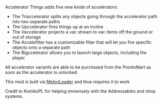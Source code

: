 Accelerator Things adds five new kinds of accelerators:

- The Triaccelerator splits any objects going through the accelerator path into two separate paths
- The Upccelerator fires things up at an incline
- The Vaccelerator projects a vac stream to vac items off the ground or out of storage
- The Accelefilter has a customizable filter that will let you fire specific objects onto a separate path
- The Bigccelerator allows you to launch large objects, including the player

All accelerator variants are able to be purchased from the ProntoMart as soon as the accelerator is unlocked.

This mod is built via [MelonLoader](https://github.com/LavaGang/MelonLoader/) and thus requires it to work

Credit to KomiksPL for helping immensely with the Addressables and shop systems.
